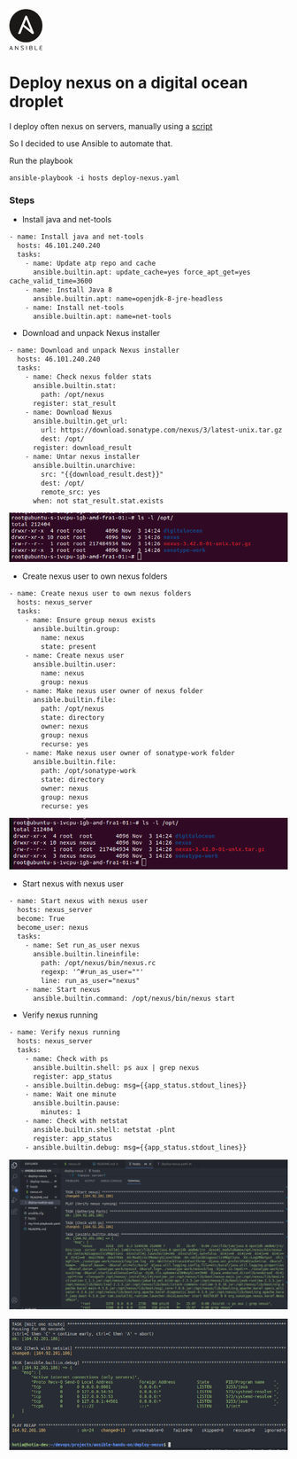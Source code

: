 <img width="60" src="../images/ansible.svg"/>

# Deploy nexus on a digital ocean droplet

I deploy often nexus on servers, manually using a [script](https://github.com/hotiaDiallo/ansible-hands-on/blob/main/deploy-nexus/nexus.sh)

So I decided to use Ansible to automate that. 

Run the playbook

    ansible-playbook -i hosts deploy-nexus.yaml

### Steps 

- Install java and net-tools

```
- name: Install java and net-tools
  hosts: 46.101.240.240
  tasks:
    - name: Update atp repo and cache
      ansible.builtin.apt: update_cache=yes force_apt_get=yes cache_valid_time=3600
    - name: Install Java 8
      ansible.builtin.apt: name=openjdk-8-jre-headless
    - name: Install net-tools
      ansible.builtin.apt: name=net-tools
```

- Download and unpack Nexus installer

```
- name: Download and unpack Nexus installer
  hosts: 46.101.240.240
  tasks: 
    - name: Check nexus folder stats
      ansible.builtin.stat:
        path: /opt/nexus
      register: stat_result  
    - name: Download Nexus
      ansible.builtin.get_url: 
        url: https://download.sonatype.com/nexus/3/latest-unix.tar.gz
        dest: /opt/
      register: download_result  
    - name: Untar nexus installer
      ansible.builtin.unarchive:
        src: "{{download_result.dest}}"
        dest: /opt/ 
        remote_src: yes   
      when: not stat_result.stat.exists    
```

![Image](../images/nexus-install.png)

- Create nexus user to own nexus folders

```
- name: Create nexus user to own nexus folders
  hosts: nexus_server
  tasks:
    - name: Ensure group nexus exists
      ansible.builtin.group: 
        name: nexus
        state: present
    - name: Create nexus user
      ansible.builtin.user: 
        name: nexus
        group: nexus
    - name: Make nexus user owner of nexus folder
      ansible.builtin.file: 
        path: /opt/nexus
        state: directory
        owner: nexus
        group: nexus
        recurse: yes    
    - name: Make nexus user owner of sonatype-work folder
      ansible.builtin.file:
        path: /opt/sonatype-work
        state: directory
        owner: nexus
        group: nexus
        recurse: yes
```

![Image](../images/change-nexus-owner.png)

- Start nexus with nexus user

```
- name: Start nexus with nexus user
  hosts: nexus_server
  become: True
  become_user: nexus     
  tasks:
    - name: Set run_as_user nexus
      ansible.builtin.lineinfile:
        path: /opt/nexus/bin/nexus.rc
        regexp: '^#run_as_user=""'
        line: run_as_user="nexus"
    - name: Start nexus
      ansible.builtin.command: /opt/nexus/bin/nexus start
```
- Verify nexus running

```
- name: Verify nexus running
  hosts: nexus_server
  tasks:
    - name: Check with ps
      ansible.builtin.shell: ps aux | grep nexus
      register: app_status
    - ansible.builtin.debug: msg={{app_status.stdout_lines}}
    - name: Wait one minute
      ansible.builtin.pause:
        minutes: 1
    - name: Check with netstat
      ansible.builtin.shell: netstat -plnt
      register: app_status
    - ansible.builtin.debug: msg={{app_status.stdout_lines}}
```

![Image](../images/chek-nexus-running.png)

![Image](../images/nuxus-running.png)

